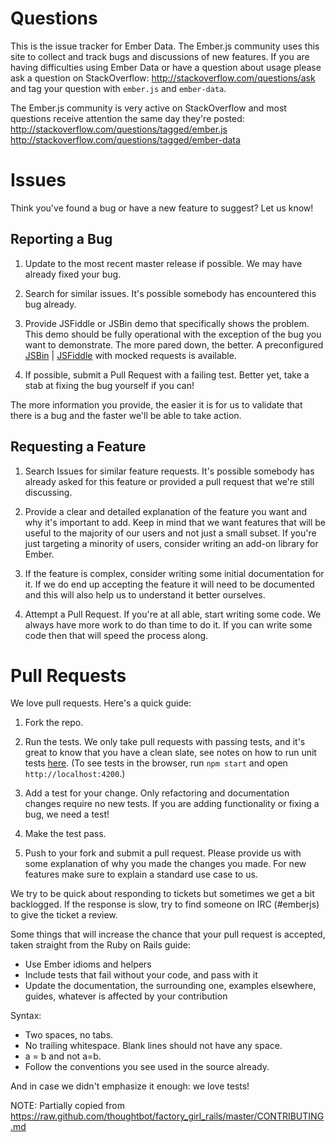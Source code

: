 # Questions

This is the issue tracker for Ember Data. The Ember.js community uses this site
to collect and track bugs and discussions of new features. If you are having
difficulties using Ember Data or have a question about usage please ask a
question on StackOverflow: http://stackoverflow.com/questions/ask and tag
your question with `ember.js` and `ember-data`.

The Ember.js community is very active on StackOverflow and most questions
receive attention the same day they're posted:
http://stackoverflow.com/questions/tagged/ember.js
http://stackoverflow.com/questions/tagged/ember-data

# Issues

Think you've found a bug or have a new feature to suggest? Let us know!

## Reporting a Bug
1. Update to the most recent master release if possible. We may have already
fixed your bug.

2. Search for similar issues. It's possible somebody has encountered
this bug already.

3. Provide JSFiddle or JSBin demo that specifically shows the problem. This
demo should be fully operational with the exception of the bug you want to
demonstrate. The more pared down, the better. A preconfigured [JSBin][1] |
[JSFiddle][2] with mocked requests is available.

[1]: http://emberjs.jsbin.com/lavacavige/edit?html,js,output
[2]: http://jsfiddle.net/842xesgc/

4. If possible, submit a Pull Request with a failing test. Better yet, take
a stab at fixing the bug yourself if you can!

The more information you provide, the easier it is for us to validate that
there is a bug and the faster we'll be able to take action.

## Requesting a Feature

1. Search Issues for similar feature requests. It's possible somebody has
already asked for this feature or provided a pull request that we're still
discussing.

2. Provide a clear and detailed explanation of the feature you want and why
it's important to add. Keep in mind that we want features that will be useful
to the majority of our users and not just a small subset. If you're just
targeting a minority of users, consider writing an add-on library for Ember.

3. If the feature is complex, consider writing some initial documentation for
it. If we do end up accepting the feature it will need to be documented and
this will also help us to understand it better ourselves.

4. Attempt a Pull Request. If you're at all able, start writing some code. We
always have more work to do than time to do it. If you can write some code
then that will speed the process along.

# Pull Requests

We love pull requests. Here's a quick guide:

1. Fork the repo.

2. Run the tests. We only take pull requests with passing tests, and it's great
to know that you have a clean slate, see notes on how to run unit tests [here](https://github.com/emberjs/data#how-to-run-unit-tests). (To see tests in the browser,
run `npm start` and open `http://localhost:4200`.)

3. Add a test for your change. Only refactoring and documentation changes
require no new tests. If you are adding functionality or fixing a bug, we need
a test!

4. Make the test pass.

5. Push to your fork and submit a pull request. Please provide us with some
explanation of why you made the changes you made. For new features make sure to
explain a standard use case to us.

We try to be quick about responding to tickets but sometimes we get a bit
backlogged. If the response is slow, try to find someone on IRC (#emberjs) to
give the ticket a review.

Some things that will increase the chance that your pull request is accepted,
taken straight from the Ruby on Rails guide:

* Use Ember idioms and helpers
* Include tests that fail without your code, and pass with it
* Update the documentation, the surrounding one, examples elsewhere, guides,
  whatever is affected by your contribution

Syntax:

* Two spaces, no tabs.
* No trailing whitespace. Blank lines should not have any space.
* a = b and not a=b.
* Follow the conventions you see used in the source already.

And in case we didn't emphasize it enough: we love tests!

NOTE: Partially copied from https://raw.github.com/thoughtbot/factory_girl_rails/master/CONTRIBUTING.md
